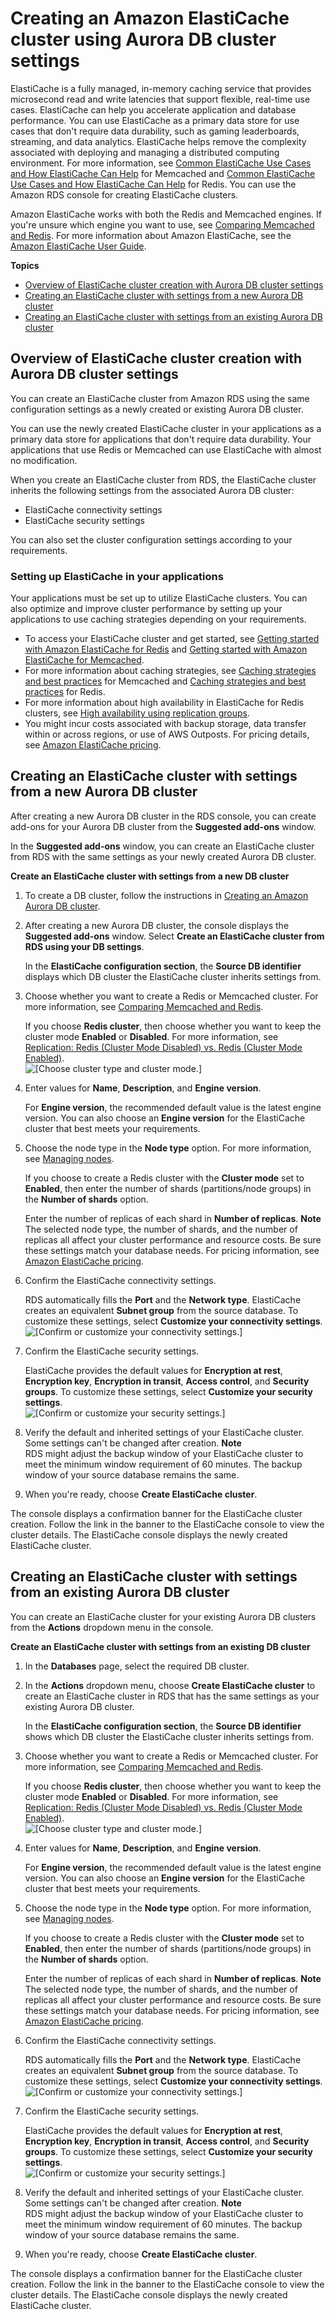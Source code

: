 # Creating an Amazon ElastiCache cluster using Aurora DB cluster settings<a name="creating-elasticache-cluster-with-RDS-settings"></a>

ElastiCache is a fully managed, in\-memory caching service that provides microsecond read and write latencies that support flexible, real\-time use cases\. ElastiCache can help you accelerate application and database performance\. You can use ElastiCache as a primary data store for use cases that don't require data durability, such as gaming leaderboards, streaming, and data analytics\. ElastiCache helps remove the complexity associated with deploying and managing a distributed computing environment\. For more information, see [Common ElastiCache Use Cases and How ElastiCache Can Help](https://docs.aws.amazon.com/AmazonElastiCache/latest/mem-ug/elasticache-use-cases.html) for Memcached and [Common ElastiCache Use Cases and How ElastiCache Can Help](https://docs.aws.amazon.com/AmazonElastiCache/latest/red-ug/elasticache-use-cases.html) for Redis\. You can use the Amazon RDS console for creating ElastiCache clusters\. 

Amazon ElastiCache works with both the Redis and Memcached engines\. If you're unsure which engine you want to use, see [Comparing Memcached and Redis](https://docs.aws.amazon.com/AmazonElastiCache/latest/red-ug/SelectEngine.html)\. For more information about Amazon ElastiCache, see the [Amazon ElastiCache User Guide](https://docs.aws.amazon.com/AmazonElastiCache/latest/UserGuide/)\.

**Topics**
+ [Overview of ElastiCache cluster creation with Aurora DB cluster settings](#creating-elasticache-cluster-with-RDS-settings-overview)
+ [Creating an ElastiCache cluster with settings from a new Aurora DB cluster](#creating-elasticache-cluster-with-RDS-settings-new-DB)
+ [Creating an ElastiCache cluster with settings from an existing Aurora DB cluster](#creating-elasticache-cluster-with-RDS-settings-existing-DB)

## Overview of ElastiCache cluster creation with Aurora DB cluster settings<a name="creating-elasticache-cluster-with-RDS-settings-overview"></a>

You can create an ElastiCache cluster from Amazon RDS using the same configuration settings as a newly created or existing Aurora DB cluster\.

You can use the newly created ElastiCache cluster in your applications as a primary data store for applications that don't require data durability\. Your applications that use Redis or Memcached can use ElastiCache with almost no modification\.

When you create an ElastiCache cluster from RDS, the ElastiCache cluster inherits the following settings from the associated Aurora DB cluster:
+ ElastiCache connectivity settings
+ ElastiCache security settings

You can also set the cluster configuration settings according to your requirements\.

### Setting up ElastiCache in your applications<a name="creating-elasticache-cluster-with-RDS-settings-overview-SettingUpELC"></a>

Your applications must be set up to utilize ElastiCache clusters\. You can also optimize and improve cluster performance by setting up your applications to use caching strategies depending on your requirements\.
+  To access your ElastiCache cluster and get started, see [Getting started with Amazon ElastiCache for Redis](https://docs.aws.amazon.com/AmazonElastiCache/latest/red-ug/GettingStarted.html) and [Getting started with Amazon ElastiCache for Memcached](https://docs.aws.amazon.com/AmazonElastiCache/latest/mem-ug/GettingStarted.html)\. 
+  For more information about caching strategies, see [Caching strategies and best practices](https://docs.aws.amazon.com/AmazonElastiCache/latest/mem-ug/BestPractices.html) for Memcached and [Caching strategies and best practices](https://docs.aws.amazon.com/AmazonElastiCache/latest/red-ug/BestPractices.html) for Redis\. 
+  For more information about high availability in ElastiCache for Redis clusters, see [ High availability using replication groups](https://docs.aws.amazon.com/AmazonElastiCache/latest/red-ug/BestPractices.html)\. 
+  You might incur costs associated with backup storage, data transfer within or across regions, or use of AWS Outposts\. For pricing details, see [ Amazon ElastiCache pricing](http://aws.amazon.com/elasticache/pricing/)\. 

## Creating an ElastiCache cluster with settings from a new Aurora DB cluster<a name="creating-elasticache-cluster-with-RDS-settings-new-DB"></a>

 After creating a new Aurora DB cluster in the RDS console, you can create add\-ons for your Aurora DB cluster from the **Suggested add\-ons** window\.

In the **Suggested add\-ons** window, you can create an ElastiCache cluster from RDS with the same settings as your newly created Aurora DB cluster\.

**Create an ElastiCache cluster with settings from a new DB cluster**

1. To create a DB cluster, follow the instructions in [Creating an Amazon Aurora DB cluster](Aurora.CreateInstance.md)\.

1. After creating a new Aurora DB cluster, the console displays the **Suggested add\-ons** window\. Select **Create an ElastiCache cluster from RDS using your DB settings**\. 

   In the **ElastiCache configuration section**, the **Source DB identifier** displays which DB cluster the ElastiCache cluster inherits settings from\.

1. Choose whether you want to create a Redis or Memcached cluster\. For more information, see [Comparing Memcached and Redis](https://docs.aws.amazon.com/AmazonElastiCache/latest/red-ug/SelectEngine.html)\.

   If you choose **Redis cluster**, then choose whether you want to keep the cluster mode **Enabled** or **Disabled**\. For more information, see [ Replication: Redis \(Cluster Mode Disabled\) vs\. Redis \(Cluster Mode Enabled\)](https://docs.aws.amazon.com/AmazonElastiCache/latest/red-ug/Replication.Redis-RedisCluster.html)\.   
![\[Choose cluster type and cluster mode.\]](http://docs.aws.amazon.com/AmazonRDS/latest/AuroraUserGuide/images/EC-RDS-Config.png)

1. Enter values for **Name**, **Description**, and **Engine version**\. 

   For **Engine version**, the recommended default value is the latest engine version\. You can also choose an **Engine version** for the ElastiCache cluster that best meets your requirements\.

1. Choose the node type in the **Node type** option\. For more information, see [Managing nodes](https://docs.aws.amazon.com/AmazonElastiCache/latest/red-ug/CacheNodes.html)\.

   If you choose to create a Redis cluster with the **Cluster mode** set to **Enabled**, then enter the number of shards \(partitions/node groups\) in the **Number of shards** option\.

   Enter the number of replicas of each shard in **Number of replicas**\.
**Note**  
The selected node type, the number of shards, and the number of replicas all affect your cluster performance and resource costs\. Be sure these settings match your database needs\. For pricing information, see [Amazon ElastiCache pricing](http://aws.amazon.com/elasticache/pricing/)\.

1. Confirm the ElastiCache connectivity settings\. 

   RDS automatically fills the **Port** and the **Network type**\. ElastiCache creates an equivalent **Subnet group** from the source database\. To customize these settings, select **Customize your connectivity settings**\.  
![\[Confirm or customize your connectivity settings.\]](http://docs.aws.amazon.com/AmazonRDS/latest/AuroraUserGuide/images/EC-RDS-cnnct-sttngs.png)

1. Confirm the ElastiCache security settings\. 

   ElastiCache provides the default values for **Encryption at rest**, **Encryption key**, **Encryption in transit**, **Access control**, and **Security groups**\. To customize these settings, select **Customize your security settings**\.  
![\[Confirm or customize your security settings.\]](http://docs.aws.amazon.com/AmazonRDS/latest/AuroraUserGuide/images/EC-RDS-sec-sttngs.png)

1. Verify the default and inherited settings of your ElastiCache cluster\. Some settings can't be changed after creation\.
**Note**  
RDS might adjust the backup window of your ElastiCache cluster to meet the minimum window requirement of 60 minutes\. The backup window of your source database remains the same\. 

1. When you're ready, choose **Create ElastiCache cluster**\.

The console displays a confirmation banner for the ElastiCache cluster creation\. Follow the link in the banner to the ElastiCache console to view the cluster details\. The ElastiCache console displays the newly created ElastiCache cluster\. 

## Creating an ElastiCache cluster with settings from an existing Aurora DB cluster<a name="creating-elasticache-cluster-with-RDS-settings-existing-DB"></a>

You can create an ElastiCache cluster for your existing Aurora DB clusters from the **Actions** dropdown menu in the console\.

**Create an ElastiCache cluster with settings from an existing DB cluster**

1. In the **Databases** page, select the required DB cluster\.

1. In the **Actions** dropdown menu, choose **Create ElastiCache cluster** to create an ElastiCache cluster in RDS that has the same settings as your existing Aurora DB cluster\.

   In the **ElastiCache configuration section**, the **Source DB identifier** shows which DB cluster the ElastiCache cluster inherits settings from\.

1. Choose whether you want to create a Redis or Memcached cluster\. For more information, see [Comparing Memcached and Redis](https://docs.aws.amazon.com/AmazonElastiCache/latest/red-ug/SelectEngine.html)\.

   If you choose **Redis cluster**, then choose whether you want to keep the cluster mode **Enabled** or **Disabled**\. For more information, see [ Replication: Redis \(Cluster Mode Disabled\) vs\. Redis \(Cluster Mode Enabled\)](https://docs.aws.amazon.com/AmazonElastiCache/latest/red-ug/Replication.Redis-RedisCluster.html)\.  
![\[Choose cluster type and cluster mode.\]](http://docs.aws.amazon.com/AmazonRDS/latest/AuroraUserGuide/images/EC-RDS-Config.png)

1. Enter values for **Name**, **Description**, and **Engine version**\. 

   For **Engine version**, the recommended default value is the latest engine version\. You can also choose an **Engine version** for the ElastiCache cluster that best meets your requirements\.

1. Choose the node type in the **Node type** option\. For more information, see [Managing nodes](https://docs.aws.amazon.com/AmazonElastiCache/latest/red-ug/CacheNodes.html)\.

   If you choose to create a Redis cluster with the **Cluster mode** set to **Enabled**, then enter the number of shards \(partitions/node groups\) in the **Number of shards** option\.

   Enter the number of replicas of each shard in **Number of replicas**\.
**Note**  
The selected node type, the number of shards, and the number of replicas all affect your cluster performance and resource costs\. Be sure these settings match your database needs\. For pricing information, see [Amazon ElastiCache pricing](http://aws.amazon.com/elasticache/pricing/)\.

1. Confirm the ElastiCache connectivity settings\. 

   RDS automatically fills the **Port** and the **Network type**\. ElastiCache creates an equivalent **Subnet group** from the source database\. To customize these settings, select **Customize your connectivity settings**\.  
![\[Confirm or customize your connectivity settings.\]](http://docs.aws.amazon.com/AmazonRDS/latest/AuroraUserGuide/images/EC-RDS-cnnct-sttngs.png)

    

1. Confirm the ElastiCache security settings\. 

   ElastiCache provides the default values for **Encryption at rest**, **Encryption key**, **Encryption in transit**, **Access control**, and **Security groups**\. To customize these settings, select **Customize your security settings**\.  
![\[Confirm or customize your security settings.\]](http://docs.aws.amazon.com/AmazonRDS/latest/AuroraUserGuide/images/EC-RDS-sec-sttngs.png)

1. Verify the default and inherited settings of your ElastiCache cluster\. Some settings can't be changed after creation\.
**Note**  
RDS might adjust the backup window of your ElastiCache cluster to meet the minimum window requirement of 60 minutes\. The backup window of your source database remains the same\. 

1. When you're ready, choose **Create ElastiCache cluster**\.

The console displays a confirmation banner for the ElastiCache cluster creation\. Follow the link in the banner to the ElastiCache console to view the cluster details\. The ElastiCache console displays the newly created ElastiCache cluster\. 
